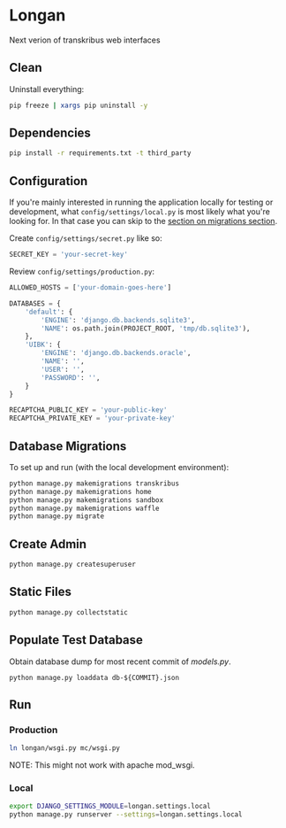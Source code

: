 # Longan
 Next verion of transkribus web interfaces

## Clean

Uninstall everything:

```bash
pip freeze | xargs pip uninstall -y
```

## Dependencies

```bash
pip install -r requirements.txt -t third_party
```

## Configuration

If you're mainly interested in running the application locally for testing or development, what `config/settings/local.py` is most likely what you're looking for. In that case you can skip to the [section on migrations section](#database-migrations).

Create `config/settings/secret.py` like so:
```python
SECRET_KEY = 'your-secret-key'
```

Review `config/settings/production.py`:

```python
ALLOWED_HOSTS = ['your-domain-goes-here']

DATABASES = {
    'default': {
        'ENGINE': 'django.db.backends.sqlite3',
        'NAME': os.path.join(PROJECT_ROOT, 'tmp/db.sqlite3'),
    },
    'UIBK': {
        'ENGINE': 'django.db.backends.oracle',
        'NAME': '',
        'USER': '',
        'PASSWORD': '',
    }
}

RECAPTCHA_PUBLIC_KEY = 'your-public-key'
RECAPTCHA_PRIVATE_KEY = 'your-private-key'
```

## Database Migrations

To set up and run (with the local development environment):

```bash
python manage.py makemigrations transkribus
python manage.py makemigrations home
python manage.py makemigrations sandbox
python manage.py makemigrations waffle
python manage.py migrate
```

## Create Admin

```bash
python manage.py createsuperuser
```

## Static Files

```bash
python manage.py collectstatic
```

## Populate Test Database

Obtain database dump for most recent commit of _models.py_.

```
python manage.py loaddata db-${COMMIT}.json
```

## Run

### Production

```bash
ln longan/wsgi.py mc/wsgi.py
```

NOTE: This might not work with apache mod_wsgi.

### Local

```bash
export DJANGO_SETTINGS_MODULE=longan.settings.local
python manage.py runserver --settings=longan.settings.local
```
